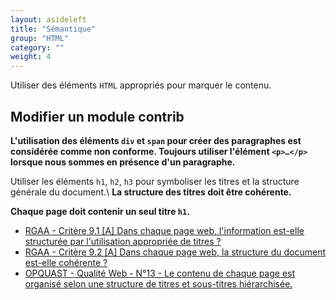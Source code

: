 ```yaml
---
layout: asideleft
title: "Sémantique"
group: "HTML"
category: ""
weight: 4
---
```


Utiliser des éléments `HTML` appropriés pour marquer le contenu.

<div role="alert" class="messages messages--warning messages--icon clearfix">
  <h2 class="messages__title hide">Modifier un module contrib</h2>
  <div class="messages__content">
    <p class="messages__description"><strong>L'utilisation des éléments <code>div</code> et <code>span</code> pour créer des paragraphes est considérée comme non conforme. Toujours utiliser l'élément <code>&lt;p&gt;…&lt;/p&gt;</code> lorsque nous sommes en présence d'un paragraphe.</strong></p>
  </div>
</div>

Utiliser les éléments `h1`, `h2`, `h3` pour symboliser les titres et la structure générale du document.\\
**La structure des titres doit être cohérente.**

**Chaque page doit contenir un seul titre `h1`.**

* [RGAA - Critère 9.1 [A] Dans chaque page web, l'information est-elle structurée par l'utilisation appropriée de titres ?](https://references.modernisation.gouv.fr/rgaa-accessibilite/criteres.html#crit-9-1)
* [RGAA - Critère 9.2 [A] Dans chaque page web, la structure du document est-elle cohérente ?](https://references.modernisation.gouv.fr/rgaa-accessibilite/criteres.html#crit-9-2)
* [OPQUAST - Qualité Web - N°13 - Le contenu de chaque page est organisé selon une structure de titres et sous-titres hiérarchisée.](https://checklists.opquast.com/fr/oqs-v3/criteria/le-contenu-de-chaque-page-est-organise-selon-une-structure-de-titres-et-sous-titres-hierarchisee)
